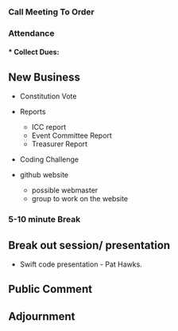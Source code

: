 ---
---

### Call Meeting To Order

### Attendance 

#### * Collect Dues:

## New Business
  * Constitution Vote
  
  * Reports
    - ICC report
    - Event Committee Report
    - Treasurer Report
    
  * Coding Challenge
  
  * github website
    - possible webmaster
    - group to work on the website
  
### 5-10 minute Break

## Break out session/ presentation
  - Swift code presentation - Pat Hawks.

## Public Comment

## Adjournment
